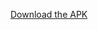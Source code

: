 [Download the APK](https://drive.google.com/file/d/15hvjJS19wh5d58jzBM6AZYZ44xtOo1ah/view?usp=sharing)
